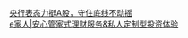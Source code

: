   
[央行表态力挺A股，守住底线不动摇](http://www.dianyue.me/archives/699/tf2qvm1bo4h7p8x1/)  
[e家人|安心管家式理财服务&amp;私人定制型投资体验](http://www.dianyue.me/archives/773/z090dwezm41xy2go/)